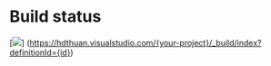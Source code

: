 # Build status
[<img src="https://hdthuan.visualstudio.com/_apis/public/build/definitions/d3a748fb-c3f8-4aea-8d5d-d10ef0c3be16/5/badge"/>]
(https://hdthuan.visualstudio.com/{your-project}/_build/index?definitionId={id})
